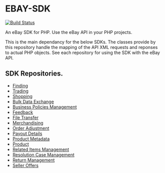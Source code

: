 # EBAY-SDK

[![Build Status](https://travis-ci.org/davidtsadler/ebay-sdk.png?branch=master)](https://travis-ci.org/davidtsadler/ebay-sdk)

An eBay SDK for PHP. Use the eBay API in your PHP projects.

This is the main dependancy for the below SDKs. The classes provide by this repository handle the mapping of the API XML requests and reponses to actual PHP objects. See each repository for using the SDK with the eBay API.

## SDK Repositories.
  - [Finding](https://github.com/davidtsadler/ebay-sdk-finding)
  - [Trading](https://github.com/davidtsadler/ebay-sdk-trading)
  - [Shopping](https://github.com/davidtsadler/ebay-sdk-shopping)
  - [Bulk Data Exchange](https://github.com/davidtsadler/ebay-sdk-bulk-data-exchange)
  - [Business Policies Management](https://github.com/davidtsadler/ebay-sdk-business-policies-management)
  - [Feedback](https://github.com/davidtsadler/ebay-sdk-feedback)
  - [File Transfer](https://github.com/davidtsadler/ebay-sdk-file-transfer)
  - [Merchandising](https://github.com/davidtsadler/ebay-sdk-merchandising)
  - [Order Adjustment](https://github.com/davidtsadler/ebay-sdk-order-adjustment)
  - [Payout Details](https://github.com/davidtsadler/ebay-sdk-payout-details)
  - [Product Metadata](https://github.com/davidtsadler/ebay-sdk-product-metadata)
  - [Product](https://github.com/davidtsadler/ebay-sdk-product)
  - [Related Items Management](https://github.com/davidtsadler/ebay-sdk-related-items-management)
  - [Resolution Case Management](https://github.com/davidtsadler/ebay-sdk-resolution-case-management)
  - [Return Management](https://github.com/davidtsadler/ebay-sdk-return-management)
  - [Seller Offers](https://github.com/davidtsadler/ebay-sdk-seller-offers)

